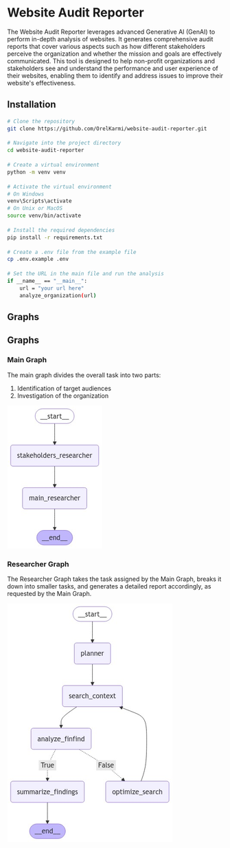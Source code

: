 # Website Audit Reporter

The Website Audit Reporter leverages advanced Generative AI (GenAI) to perform in-depth analysis of websites. It generates comprehensive audit reports that cover various aspects such as how different stakeholders perceive the organization and whether the mission and goals are effectively communicated. This tool is designed to help non-profit organizations and stakeholders see and understand the performance and user experience of their websites, enabling them to identify and address issues to improve their website's effectiveness.

## Installation

```bash
# Clone the repository
git clone https://github.com/OrelKarmi/website-audit-reporter.git

# Navigate into the project directory
cd website-audit-reporter

# Create a virtual environment
python -m venv venv

# Activate the virtual environment
# On Windows
venv\Scripts\activate
# On Unix or MacOS
source venv/bin/activate

# Install the required dependencies
pip install -r requirements.txt

# Create a .env file from the example file
cp .env.example .env

# Set the URL in the main file and run the analysis
if __name__ == "__main__":
    url = "your url here"
    analyze_organization(url)
```

## Graphs

## Graphs

### Main Graph

The main graph divides the overall task into two parts:
1. Identification of target audiences
2. Investigation of the organization

![Main Graph](images/main_graph.png)

### Researcher Graph

The Researcher Graph takes the task assigned by the Main Graph, breaks it down into smaller tasks, and generates a detailed report accordingly, as requested by the Main Graph.

![Researcher Graph](images/researcher_graph.png)


